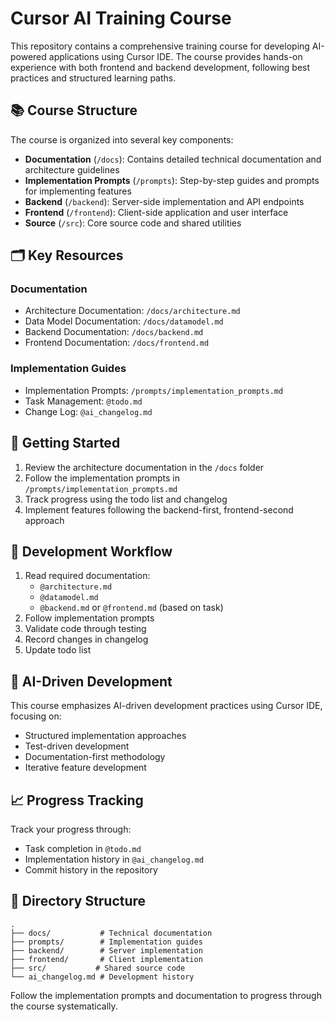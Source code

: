# Cursor AI Training Course

This repository contains a comprehensive training course for developing AI-powered applications using Cursor IDE. The course provides hands-on experience with both frontend and backend development, following best practices and structured learning paths.

## 📚 Course Structure

The course is organized into several key components:

- **Documentation** (`/docs`): Contains detailed technical documentation and architecture guidelines
- **Implementation Prompts** (`/prompts`): Step-by-step guides and prompts for implementing features
- **Backend** (`/backend`): Server-side implementation and API endpoints
- **Frontend** (`/frontend`): Client-side application and user interface
- **Source** (`/src`): Core source code and shared utilities

## 🗂️ Key Resources

### Documentation
- Architecture Documentation: `/docs/architecture.md`
- Data Model Documentation: `/docs/datamodel.md`
- Backend Documentation: `/docs/backend.md`
- Frontend Documentation: `/docs/frontend.md`

### Implementation Guides
- Implementation Prompts: `/prompts/implementation_prompts.md`
- Task Management: `@todo.md`
- Change Log: `@ai_changelog.md`

## 🚀 Getting Started

1. Review the architecture documentation in the `/docs` folder
2. Follow the implementation prompts in `/prompts/implementation_prompts.md`
3. Track progress using the todo list and changelog
4. Implement features following the backend-first, frontend-second approach

## 📝 Development Workflow

1. Read required documentation:
   - `@architecture.md`
   - `@datamodel.md`
   - `@backend.md` or `@frontend.md` (based on task)
2. Follow implementation prompts
3. Validate code through testing
4. Record changes in changelog
5. Update todo list

## 🤖 AI-Driven Development

This course emphasizes AI-driven development practices using Cursor IDE, focusing on:
- Structured implementation approaches
- Test-driven development
- Documentation-first methodology
- Iterative feature development

## 📈 Progress Tracking

Track your progress through:
- Task completion in `@todo.md`
- Implementation history in `@ai_changelog.md`
- Commit history in the repository

## 🔗 Directory Structure

```
.
├── docs/           # Technical documentation
├── prompts/        # Implementation guides
├── backend/        # Server implementation
├── frontend/       # Client implementation
├── src/           # Shared source code
└── ai_changelog.md # Development history
```

Follow the implementation prompts and documentation to progress through the course systematically.
